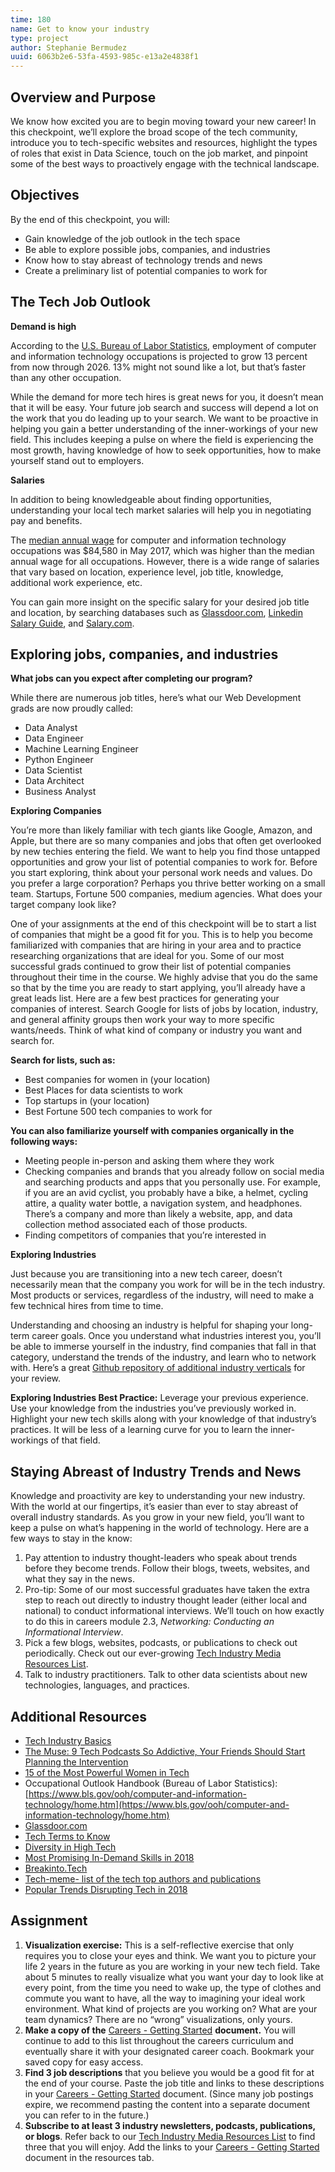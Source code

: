 ```yaml
---
time: 180
name: Get to know your industry
type: project
author: Stephanie Bermudez
uuid: 6063b2e6-53fa-4593-985c-e13a2e4838f1
---
```


## Overview and Purpose

We know how excited you are to begin moving toward your new career! In this checkpoint, we’ll explore the broad scope of the tech community, introduce you to tech-specific websites and resources, highlight the types of roles that exist in Data Science, touch on the job market, and pinpoint some of the best ways to proactively engage with the technical landscape. 

## Objectives

By the end of this checkpoint, you will:

- Gain knowledge of the job outlook in the tech space
- Be able to explore possible jobs, companies, and industries
- Know how to stay abreast of technology trends and news 
- Create a preliminary list of potential companies to work for

## The Tech Job Outlook

**Demand is high**

According to the [U.S. Bureau of Labor Statistics](https://www.bls.gov/ooh/computer-and-information-technology/home.htm), employment of computer and information technology occupations is projected to grow 13 percent from now through 2026.  13% might not sound like a lot, but that’s faster than any other occupation.  

While the demand for more tech hires is great news for you, it doesn’t mean that it will be easy. Your future job search and success will depend a lot on the work that you do leading up to your search. We want to be proactive in helping you gain a better understanding of the inner-workings of your new field. This includes keeping a pulse on where the field is experiencing the most growth, having knowledge of how to seek opportunities, how to make yourself stand out to employers.

**Salaries**

In addition to being knowledgeable about finding opportunities, understanding your local tech market salaries will help you in negotiating pay and benefits. 

The [median annual wage](https://www.bls.gov/ooh/computer-and-information-technology/home.htm) for computer and information technology occupations was $84,580 in May 2017, which was higher than the median annual wage for all occupations. However, there is a wide range of salaries that vary based on location, experience level, job title, knowledge, additional work experience, etc. 

You can gain more insight on the specific salary for your desired job title and location, by searching databases such as [Glassdoor.com](http://glassdoor.com), [Linkedin Salary Guide](https://www.linkedin.com/salary/), and [Salary.com](https://www.salary.com/). 

## Exploring jobs, companies, and industries

**What jobs can you expect after completing our program?** 

While there are numerous job titles, here’s what our Web Development grads are now proudly called:

- Data Analyst
- Data Engineer
- Machine Learning Engineer
- Python Engineer
- Data Scientist
- Data Architect
- Business Analyst

**Exploring Companies** 

You’re more than likely familiar with tech giants like Google, Amazon, and Apple, but there are so many companies and jobs that often get overlooked by new techies entering the field. We want to help you find those untapped opportunities and grow your list of potential companies to work for. Before you start exploring, think about your personal work needs and values. Do you prefer a large corporation? Perhaps you thrive better working on a small team. Startups, Fortune 500 companies, medium agencies. What does your target company look like? 

One of your assignments at the end of this checkpoint will be to start a list of companies that might be a good fit for you. This is to help you become familiarized with companies that are hiring in your area and to practice researching organizations that are ideal for you. Some of our most successful grads continued to grow their list of potential companies throughout their time in the course. We highly advise that you do the same so that by the time you are ready to start applying, you’ll already have a great leads list. Here are a few best practices for generating your companies of interest. Search Google for lists of jobs by location, industry, and general affinity groups then work your way to more specific wants/needs. Think of what kind of company or industry you want and search for. 

**Search for lists, such as:**

- Best companies for women in (your location)
- Best Places for data scientists to work
- Top startups in (your location)
- Best Fortune 500 tech companies to work for 

**You can also familiarize yourself with companies organically in the following ways:**

- Meeting people in-person and asking them where they work
- Checking companies and brands that you already follow on social media and searching products and apps that you personally use. For example, if you are an avid cyclist, you probably have a bike, a helmet, cycling attire, a quality water bottle, a navigation system, and headphones. There’s a company and more than likely a website, app, and data collection method associated each of those products. 
- Finding competitors of companies that you’re interested in

**Exploring Industries**

Just because you are transitioning into a new tech career, doesn’t necessarily mean that the company you work for will be in the tech industry. Most products or services, regardless of the industry, will need to make a few technical hires from time to time.  

Understanding and choosing an industry is helpful for shaping your long-term career goals. Once you understand what industries interest you, you’ll be able to immerse yourself in the industry, find companies that fall in that category, understand the trends of the industry, and learn who to network with. Here’s a great [Github repository of additional industry verticals](https://gist.github.com/mbejda/19012b99a12e9d014389) for your review.

**Exploring Industries Best Practice:** Leverage your previous experience. Use your knowledge from the industries you’ve previously worked in. Highlight your new tech skills along with your knowledge of that industry’s practices. It will be less of a learning curve for you to learn the inner-workings of that field.

## Staying Abreast of Industry Trends and News

Knowledge and proactivity are key to understanding your new industry. With the world at our fingertips, it’s easier than ever to stay abreast of overall industry standards. As you grow in your new field, you’ll want to keep a pulse on what’s happening in the world of technology. Here are a few ways to stay in the know: 

1. Pay attention to industry thought-leaders who speak about trends before they become trends. Follow their blogs, tweets, websites, and what they say in the news. 
2. Pro-tip: Some of our most successful graduates have taken the extra step to reach out directly to industry thought leader (either local and national) to conduct informational interviews. We’ll touch on how exactly to do this in careers module 2.3, *Networking: Conducting an Informational Interview*.
3. Pick a few blogs, websites, podcasts, or publications to check out periodically. Check out our ever-growing [Tech Industry Media Resources List](https://docs.google.com/document/d/1lfK2M3fCUzgBKpMD9fFIbkecpAPx3sMk-lUTm4xAfaE/edit?usp=sharing).
4. Talk to industry practitioners. Talk to other data scientists about new technologies, languages, and practices. 


## Additional Resources

- [Tech Industry Basics](https://www.thebalancecareers.com/tech-industry-basics-4161773)
- [The Muse: 9 Tech Podcasts So Addictive, Your Friends Should Start Planning the Intervention](https://www.themuse.com/advice/9-tech-podcasts-so-addictive-your-friends-should-start-planning-the-intervention?utm_source=Sailthru&utm_medium=email&utm_campaign=%2A%20New%20BOTW%20Template%208/16/15&utm_term=Sunday%20-%20Best%20of%20The%20Web)
- [15 of the Most Powerful Women in Tech](https://www.thebalancecareers.com/powerful-women-in-tech-2071172)
- Occupational Outlook Handbook (Bureau of Labor Statistics): [https://www.bls.gov/ooh/computer-and-information-technology/home.htm](https://www.bls.gov/ooh/computer-and-information-technology/home.htm)
- [Glassdoor.com](http://glassdoor.com)
- [Tech Terms to Know](https://www.thebalancecareers.com/tech-terms-crash-course-2071944)
- [Diversity in High Tech](https://www.eeoc.gov/eeoc/statistics/reports/hightech/)
- [Most Promising In-Demand Skills in 2018](https://blog.linkedin.com/2018/january/11/linkedin-data-reveals-the-most-promising-jobs-and-in-demand-skills-2018)
- [Breakinto.Tech](https://www.breakinto.tech/)
- [Tech-meme- list of the tech top authors and publications](https://www.techmeme.com/lb) 
- [Popular Trends Disrupting Tech in 2018](https://www.forbes.com/sites/forbestechcouncil/2018/01/24/popular-trends-ready-to-disrupt-the-tech-industry-in-2018/#3c5b8a176ce1)


## Assignment

1. **Visualization exercise:** This is a self-reflective exercise that only requires you to close your eyes and think. We want you to picture your life 2 years in the future as you are working in your new tech field. Take about 5 minutes to really visualize what you want your day to look like at every point, from the time you need to wake up, the type of clothes and commute you want to have, all the way to imagining your ideal work environment. What kind of projects are you working on? What are your team dynamics?  There are no “wrong” visualizations, only yours. 
2. **Make a copy of the** [Careers -  Getting Started](https://docs.google.com/spreadsheets/d/1VkV-ERLv6g3C8vFe8u9HdRye2Kr62O0dOO438nUF2rs/edit?usp=sharing) **document.** You will continue to add to this list throughout the careers curriculum and eventually share it with your designated career coach. Bookmark your saved copy for easy access.
3. **Find 3 job descriptions** that you believe you would be a good fit for at the end of your course. Paste the job title and links to these descriptions in your [Careers - Getting Started](https://docs.google.com/spreadsheets/d/1VkV-ERLv6g3C8vFe8u9HdRye2Kr62O0dOO438nUF2rs/edit?usp=sharing) document. (Since many job postings expire, we recommend pasting the content into a separate document you can refer to in the future.)
4. **Subscribe to at least 3 industry newsletters, podcasts, publications, or blogs**. Refer back to our [Tech Industry Media Resources List](https://docs.google.com/document/d/1lfK2M3fCUzgBKpMD9fFIbkecpAPx3sMk-lUTm4xAfaE/edit?usp=sharing) to find three that you will enjoy. Add the links to your [Careers - Getting Started](https://docs.google.com/spreadsheets/d/1VkV-ERLv6g3C8vFe8u9HdRye2Kr62O0dOO438nUF2rs/edit?usp=sharing) document in the resources tab.

